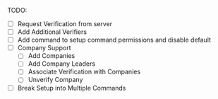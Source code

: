 TODO:
* [ ] Request Verification from server
* [ ] Add Additional Verifiers
* [ ] Add command to setup command permissions and disable default
* [ ] Company Support
  * [ ] Add Companies
  * [ ] Add Company Leaders
  * [ ] Associate Verification with Companies
  * [ ] Unverify Company
* [ ] Break Setup into Multiple Commands
